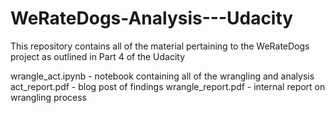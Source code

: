 # WeRateDogs-Analysis---Udacity
This repository contains all of the material pertaining to the WeRateDogs project as outlined in Part 4 of the Udacity 

wrangle_act.ipynb - notebook containing all of the wrangling and analysis
act_report.pdf - blog post of findings
wrangle_report.pdf - internal report on wrangling process
